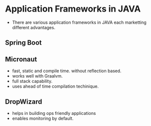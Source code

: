 # Application Frameworks in JAVA
- There are various application frameworks in JAVA each marketting different advantages.

## Spring Boot

## Micronaut
- fast, static and compile time. without reflection based.
- works well with Graalvm.
- full stack capability.
- uses ahead of time compilation techinique.

## DropWizard
- helps in building ops friendly applications 
- enables monitoring by default.


